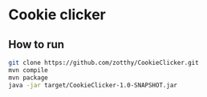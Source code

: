 # Cookie clicker


## How to run


```bash
git clone https://github.com/zotthy/CookieClicker.git
mvn compile
mvn package
java -jar target/CookieClicker-1.0-SNAPSHOT.jar
```
